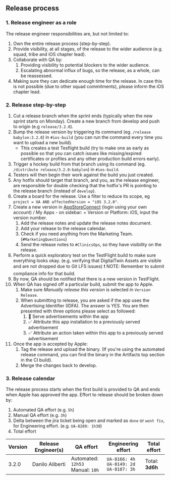 
## Release process

### 1. Release engineer as a role

  The release engineer responsibilities are, but not limited to:

 1. Own the entire release process (step-by-step).
 2. Provide visibility, at all stages, of the release to the wider audience (e.g. squad, tribe and iOS chapter lead).
 3. Collaborate with QA by:
    1. Providing visibility to potential blockers to the wider audience.
    2. Escalating abnormal influx of bugs, so the release, as a whole, can be reassessed.
4. Making sure they can dedicate enough time for the release. In case this is not possible (due to other squad commitments), please inform the iOS chapter lead.

### 2. Release step-by-step

1. Cut a release branch when the sprint ends (typically when the new sprint starts on Monday). Create a new branch from develop and push to origin (e.g `release/3.2.0`).
2. Bump the release version by triggering its command (eg. `/release babylon:3.2.0`) in `#ios-build` (you can run the command every time you want to upload a new build).
    * This creates a test Tesflight build (try to make one as early as possible so that you can catch issues like missing/expired certificates or profiles and any other production build errors early).
3. Trigger a hockey build from that branch using its command (eg. `/distribute release/3.2.0:babylon`) in `#ios-build`.
4. Testers will then begin their work against the build you just created.
5. Any hotfix should target that branch, and you, as the release engineer, are responsible for double checking that the hotfix's PR is pointing to the release branch (instead of `develop`).
6. Create a board for the release. Use a filter to reduce its scope, eg `project = UA AND affectedVersion = "iOS 3.2.0"`.
7. Create a new version in [AppStoreConnect](https://appstoreconnect.apple.com) (login using your own account) / My Apps - on sidebar: + Version or Platform: iOS, input the version number.
    1. Add the release notes and update the release notes document.
    2. Add your release to the release calendar.
    3. Check if you need anything from the Marketing Team. (`#MarketingQuestions`)
    4. Send the release notes to `#ClinicsOps`, so they have visibility on the release.
8. Perform a quick exploratory test on the TestFlight build to make sure everything looks okay. (e.g. verifying that DigitalTwin Assets are visible and are not dropped due to Git LFS issues) ❗️ NOTE: Remember to submit compliance info for that build.
9. By now, QA should be notified that there is a new version in TestFlight.
10. When QA has signed off a particular build, submit the app to Apple.
    1. Make sure *Manually release this version* is selected in `Version Release`.
    2. When submitting to release, you are asked if the app uses the Advertising Identifier (IDFA). The answer is YES. You are then presented with three options please select as followed:
        1. 🚫 Serve advertisements within the app
        2. ✅ Attribute this app installation to a previously served advertisement
        3. ✅ Attribute an action taken within this app to a previously served advertisement
11. Once the app is accepted by Apple:
    1. Tag the release and upload the binary. (If you're using the automated release command, you can find the binary in the Artifacts top section in the CI build).
    2. Merge the changes back to develop.

### 3. Release calendar

The release process starts when the first build is provided to QA and ends when Apple has approved the app. Effort to release should be broken down by:

1. Automated QA effort (e.g. `5h`)
2. Manual QA effort (e.g. `3h`)
3. Delta between the jira ticket being open and marked as `done` or `wont fix`, for Engineering effort. (e.g. `UA-8289: 1h30`)
4. Total effort


| Version                  | Release Engineer(s)              | QA effort              | Engineering effort | Total effort |
|--------------------------|----------------------------------| ---------------------- |--------------------|--------------|
| 3.2.0                    | Danilo Aliberti                  | Automated: `12h53`<br>Manual: `10h`<br>| `UA-8166: 4h`<br>`UA-8149: 2d`<br>`UA-8187: 3h`<br>| Total: **3d6h** |
